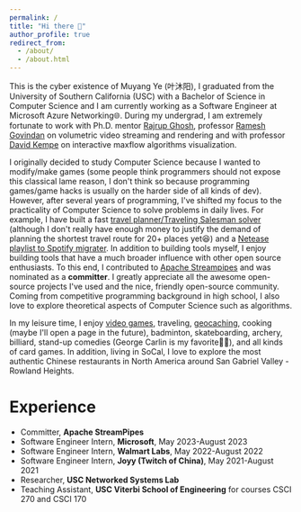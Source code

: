 ```yaml
---
permalink: /
title: "Hi there 👋"
author_profile: true
redirect_from: 
  - /about/
  - /about.html
---
```


This is the cyber existence of Muyang Ye (叶沐阳), I graduated from the University of Southern California (USC) with a Bachelor of Science in Computer Science and I am currently working as a Software Engineer at Microsoft Azure Networking🌐. During my undergrad, I am extremely fortunate to work with Ph.D. mentor [Rajrup Ghosh](https://nsl.usc.edu/people/rajrup-ghosh/), professor [Ramesh Govindan](https://govindan.usc.edu/) on volumetric video streaming and rendering and with professor [David Kempe](https://www.david-kempe.com/) on interactive maxflow algorithms visualization.

I originally decided to study Computer Science because I wanted to modify/make games (some people think programmers should not expose this classical lame reason, I don't think so because programming games/game hacks is usually on the harder side of all kinds of dev). However, after several years of programming, I've shifted my focus to the practicality of Computer Science to solve problems in daily lives. For example, I have built a fast [travel planner/Traveling Salesman solver](https://github.com/muyangye/Traveling_Salesman_Solver_Google_Maps) (although I don't really have enough money to justify the demand of planning the shortest travel route for 20+ places yet😆) and a [Netease playlist to Spotify migrater](https://github.com/muyangye/Netease_To_Spotify). In addition to building tools myself, I enjoy building tools that have a much broader influence with other open source enthusiasts. To this end, I contributed to [Apache Streampipes](https://github.com/apache/streampipes) and was nominated as a **committer**. I greatly appreciate all the awesome open-source projects I've used and the nice, friendly open-source community. Coming from competitive programming background in high school, I also love to explore theoretical aspects of Computer Science such as algorithms.

In my leisure time, I enjoy [video games](https://muyangye.github.io/games/), traveling, [geocaching](), cooking (maybe I'll open a page in the future), badminton, skateboarding, archery, billiard, stand-up comedies (George Carlin is my favorite👨‍🦳), and all kinds of card games. In addition, living in SoCal, I love to explore the most authentic Chinese restaurants in North America around San Gabriel Valley - Rowland Heights.

Experience
======
<ul style="padding-left: 20px">
  <li>Committer, <strong>Apache StreamPipes</strong></li>
  <li>Software Engineer Intern, <strong>Microsoft</strong>, May 2023-August 2023</li>
  <li>Software Engineer Intern, <strong>Walmart Labs</strong>, May 2022-August 2022</li>
  <li>Software Engineer Intern, <strong>Joyy (Twitch of China)</strong>, May 2021-August 2021</li>
  <li>Researcher, <strong>USC Networked Systems Lab</strong></li>
  <li>Teaching Assistant, <strong>USC Viterbi School of Engineering</strong> for courses CSCI 270 and CSCI 170</li>
</ul>